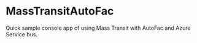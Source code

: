 # MassTransitAutoFac

Quick sample console app of using Mass Transit with AutoFac and Azure Service bus.
